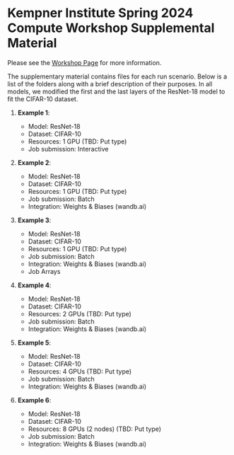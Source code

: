 # Kempner Institute Spring 2024 Compute Workshop Supplemental Material

Please see the [Workshop Page](TBD) for more information.

The supplementary material contains files for each run scenario. Below is a list of the folders along with a brief description of their purposes. In all models, we modified the first and the last layers of the ResNet-18 model to fit the CIFAR-10 dataset.

1. **Example 1**:
    - Model: ResNet-18
    - Dataset: CIFAR-10
    - Resources: 1 GPU (TBD: Put type)
    - Job submission: Interactive 

2. **Example 2**:
    - Model: ResNet-18
    - Dataset: CIFAR-10
    - Resources: 1 GPU (TBD: Put type)
    - Job submission: Batch
    - Integration: Weights & Biases (wandb.ai)

3. **Example 3**:
    - Model: ResNet-18
    - Dataset: CIFAR-10
    - Resources: 1 GPU (TBD: Put type)
    - Job submission: Batch
    - Integration: Weights & Biases (wandb.ai)
    - Job Arrays

4. **Example 4**:
    - Model: ResNet-18
    - Dataset: CIFAR-10
    - Resources: 2 GPUs (TBD: Put type)
    - Job submission: Batch
    - Integration: Weights & Biases (wandb.ai)

5. **Example 5**:
    - Model: ResNet-18
    - Dataset: CIFAR-10
    - Resources: 4 GPUs (TBD: Put type)
    - Job submission: Batch
    - Integration: Weights & Biases (wandb.ai)

6. **Example 6**:
    - Model: ResNet-18
    - Dataset: CIFAR-10
    - Resources: 8 GPUs (2 nodes) (TBD: Put type)
    - Job submission: Batch
    - Integration: Weights & Biases (wandb.ai)
    